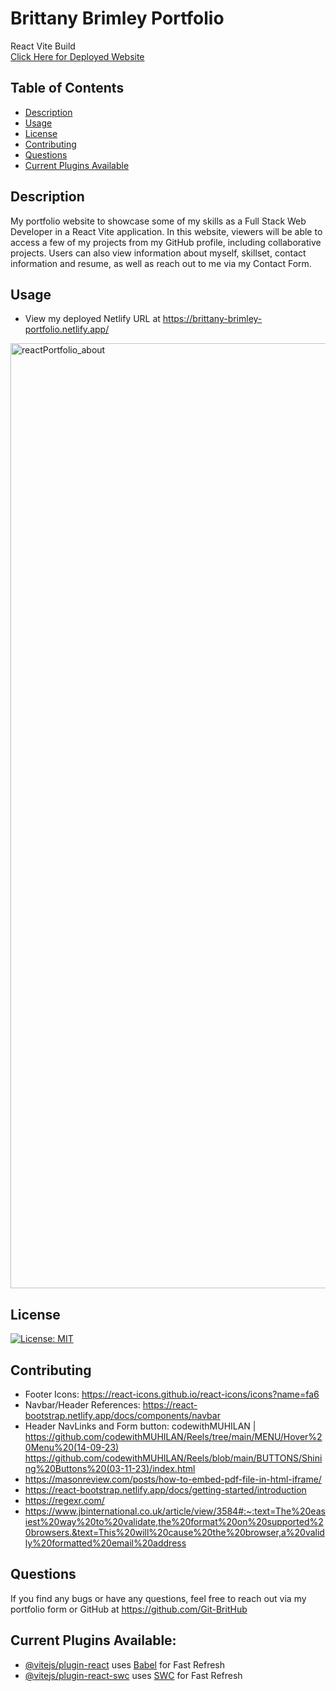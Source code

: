# Brittany Brimley Portfolio
React Vite Build</br>
[Click Here for Deployed Website](https://brittany-brimley-portfolio.netlify.app/)

## Table of Contents
* [Description](#description)
* [Usage](#usage)
* [License](#license)
* [Contributing](#contributing)
* [Questions](#questions)
* [Current Plugins Available](#current-plugins-available)


## Description
My portfolio website to showcase some of my skills as a Full Stack Web Developer in a React Vite application. In this website, viewers will be able to access a few of my projects from my GitHub profile, including collaborative projects. Users can also view information about myself, skillset, contact information and resume, as well as reach out to me via my Contact Form. 

## Usage
* View my deployed Netlify URL at https://brittany-brimley-portfolio.netlify.app/
<img width="1512" alt="reactPortfolio_about" src="https://github.com/Git-BritHub/Brittany-Portfolio-Main/assets/130286884/5ce98d8b-bf5d-4f27-ac3f-be5893c33e90">

## License
[![License: MIT](https://img.shields.io/badge/License-MIT-aqua.svg)](https://opensource.org/licenses/MIT)

## Contributing
* Footer Icons: https://react-icons.github.io/react-icons/icons?name=fa6
* Navbar/Header References: https://react-bootstrap.netlify.app/docs/components/navbar
* Header NavLinks and Form button: codewithMUHILAN | https://github.com/codewithMUHILAN/Reels/tree/main/MENU/Hover%20Menu%20(14-09-23) </br> https://github.com/codewithMUHILAN/Reels/blob/main/BUTTONS/Shining%20Buttons%20(03-11-23)/index.html
* https://masonreview.com/posts/how-to-embed-pdf-file-in-html-iframe/
* https://react-bootstrap.netlify.app/docs/getting-started/introduction
* https://regexr.com/
* https://www.jbinternational.co.uk/article/view/3584#:~:text=The%20easiest%20way%20to%20validate,the%20format%20on%20supported%20browsers.&text=This%20will%20cause%20the%20browser,a%20validly%20formatted%20email%20address

## Questions
If you find any bugs or have any questions, feel free to reach out via my portfolio form or GitHub at https://github.com/Git-BritHub 

## Current Plugins Available:
- [@vitejs/plugin-react](https://github.com/vitejs/vite-plugin-react/blob/main/packages/plugin-react/README.md) uses [Babel](https://babeljs.io/) for Fast Refresh
- [@vitejs/plugin-react-swc](https://github.com/vitejs/vite-plugin-react-swc) uses [SWC](https://swc.rs/) for Fast Refresh

